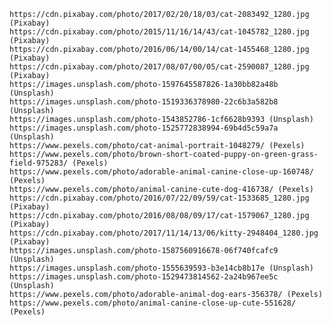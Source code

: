     https://cdn.pixabay.com/photo/2017/02/20/18/03/cat-2083492_1280.jpg (Pixabay)
    https://cdn.pixabay.com/photo/2015/11/16/14/43/cat-1045782_1280.jpg (Pixabay)
    https://cdn.pixabay.com/photo/2016/06/14/00/14/cat-1455468_1280.jpg (Pixabay)
    https://cdn.pixabay.com/photo/2017/08/07/00/05/cat-2590087_1280.jpg (Pixabay)
    https://images.unsplash.com/photo-1597645587826-1a30bb82a48b (Unsplash)
    https://images.unsplash.com/photo-1519336378980-22c6b3a582b8 (Unsplash)
    https://images.unsplash.com/photo-1543852786-1cf6628b9393 (Unsplash)
    https://images.unsplash.com/photo-1525772838994-69b4d5c59a7a (Unsplash)
    https://www.pexels.com/photo/cat-animal-portrait-1048279/ (Pexels)
    https://www.pexels.com/photo/brown-short-coated-puppy-on-green-grass-field-975283/ (Pexels)
    https://www.pexels.com/photo/adorable-animal-canine-close-up-160748/ (Pexels)
    https://www.pexels.com/photo/animal-canine-cute-dog-416738/ (Pexels)
    https://cdn.pixabay.com/photo/2016/07/22/09/59/cat-1533685_1280.jpg (Pixabay)
    https://cdn.pixabay.com/photo/2016/08/08/09/17/cat-1579067_1280.jpg (Pixabay)
    https://cdn.pixabay.com/photo/2017/11/14/13/06/kitty-2948404_1280.jpg (Pixabay)
    https://images.unsplash.com/photo-1587560916678-06f740fcafc9 (Unsplash)
    https://images.unsplash.com/photo-1555639593-b3e14cb8b17e (Unsplash)
    https://images.unsplash.com/photo-1529473814562-2a24b967ee5c (Unsplash)
    https://www.pexels.com/photo/adorable-animal-dog-ears-356378/ (Pexels)
    https://www.pexels.com/photo/animal-canine-close-up-cute-551628/ (Pexels)
